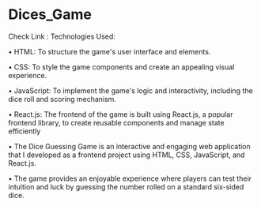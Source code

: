 # Dices_Game
Check Link : 
Technologies Used:

• HTML: To structure the game's user interface and 
elements.

• CSS: To style the game components and create an 
appealing visual experience.

• JavaScript: To implement the game's logic and 
interactivity, including the dice roll and scoring 
mechanism.

• React.js: The frontend of the game is built using 
React.js, a popular frontend library, to create reusable 
components and manage state efficiently

• The Dice Guessing Game is an interactive and  engaging web application that I developed as a frontend  project using HTML, CSS, JavaScript, and React.js. 

• The game provides an enjoyable experience where  players can test their intuition and luck by guessing the  number rolled on a standard six-sided dice.

